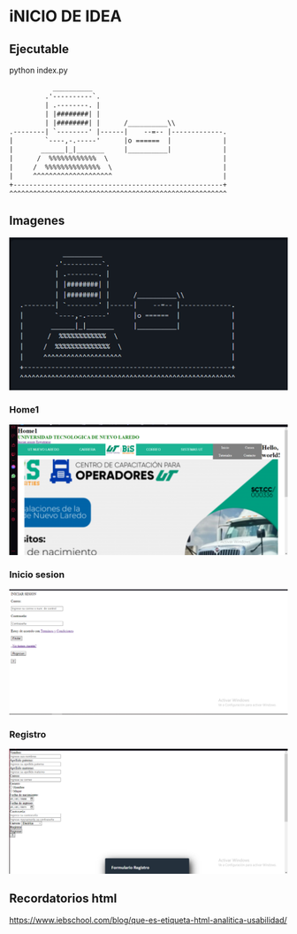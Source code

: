 # iNICIO DE IDEA  

## Ejecutable  
python index.py  


               __________
             .'----------`.
             | .--------. |
             | |########| |
             | |########| |      /__________\\
    .--------| `--------' |------|    --=-- |-------------.
    |        `----,-.-----'      |o ======  |             |
    |       ______|_|_______     |__________|             |
    |      /  %%%%%%%%%%%%  \                             |
    |     /  %%%%%%%%%%%%%%  \                            |
    |     ^^^^^^^^^^^^^^^^^^^^                            |
    +-----------------------------------------------------+
    ^^^^^^^^^^^^^^^^^^^^^^^^^^^^^^^^^^^^^^^^^^^^^^^^^^^^^^^
    
## Imagenes  
<img src="Images\imx.png">  

### Home1
<img src="Images\home1.png">

### Inicio sesion
<img src="Images\Inicio.png">  

### Registro
<img src="Images\Registro.png">

## Recordatorios html  
https://www.iebschool.com/blog/que-es-etiqueta-html-analitica-usabilidad/  